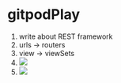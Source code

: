 # gitpodPlay

1. write about REST framework
2. urls -> routers
3. view -> viewSets
5. ![](https://vignette.wikia.nocookie.net/batman/images/9/92/Batman-ArkhamKnight-BatsuitRender.png/revision/latest?cb=20140605151444)
4. ![](https://img.purch.com/o/aHR0cDovL3d3dy5uZXdzYXJhbWEuY29tL2ltYWdlcy9pLzAwMC8yNTcvOTAwL2kwMi9CTV83OF9DVlJfY29sb3JfcmVnLmpwZw==)
